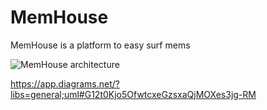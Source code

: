 # MemHouse
MemHouse is a platform to easy surf mems 

![MemHouse architecture](https://user-images.githubusercontent.com/93443107/172220719-07c544d6-b26d-4af5-9d64-6581233a15d7.png)

https://app.diagrams.net/?libs=general;uml#G12t0Kjo5OfwtcxeGzsxaQjMOXes3jg-RM
